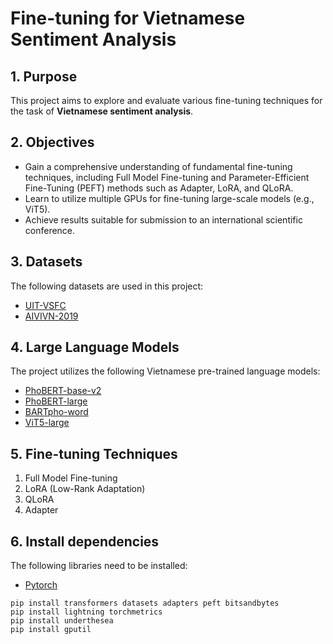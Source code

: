 # Fine-tuning for Vietnamese Sentiment Analysis

## 1. Purpose
This project aims to explore and evaluate various fine-tuning techniques for the task of **Vietnamese sentiment analysis**.

## 2. Objectives
* Gain a comprehensive understanding of fundamental fine-tuning techniques, including Full Model Fine-tuning and Parameter-Efficient Fine-Tuning (PEFT) methods such as Adapter, LoRA, and QLoRA.
* Learn to utilize multiple GPUs for fine-tuning large-scale models (e.g., ViT5).
* Achieve results suitable for submission to an international scientific conference.

## 3. Datasets
The following datasets are used in this project:
* [UIT-VSFC](https://nlp.uit.edu.vn/datasets#h.p_4Brw8L-cbfTe)
* [AIVIVN-2019](https://www.kaggle.com/datasets/mcocoz/aivivn-2019/code)

## 4. Large Language Models
The project utilizes the following Vietnamese pre-trained language models:
* [PhoBERT-base-v2](https://huggingface.co/vinai/phobert-base-v2)
* [PhoBERT-large](https://huggingface.co/vinai/phobert-large)
* [BARTpho-word](https://huggingface.co/vinai/bartpho-word)
* [ViT5-large](https://huggingface.co/VietAI/vit5-large)

## 5. Fine-tuning Techniques
1. Full Model Fine-tuning
2. LoRA (Low-Rank Adaptation)
3. QLoRA
4. Adapter

## 6. Install dependencies
The following libraries need to be installed:
* [Pytorch](https://pytorch.org/get-started/locally/)

```
pip install transformers datasets adapters peft bitsandbytes
pip install lightning torchmetrics
pip install underthesea
pip install gputil
```